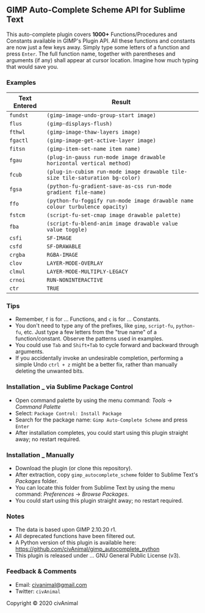 ## GIMP Auto-Complete Scheme API for Sublime Text

This auto-complete plugin covers __1000+__ Functions/Procedures and Constants available in GIMP's Plugin API. All these functions and constants are now just a few keys away. Simply type some letters of a function and press `Enter`. The full function name, together with parentheses and arguments (if any) shall appear at cursor location. Imagine how much typing that would save you.


### Examples

 Text Entered  |  Result
-------------- | ----------------------------------------------------------------------------------
 `fundst`      | `(gimp-image-undo-group-start image)`
 `flus`        | `(gimp-displays-flush)`
 `fthwl`       | `(gimp-image-thaw-layers image)`
 `fgactl`      | `(gimp-image-get-active-layer image)`
 `fitsn`       | `(gimp-item-set-name item name)`
 `fgau`        | `(plug-in-gauss run-mode image drawable horizontal vertical method)`
 `fcub`        | `(plug-in-cubism run-mode image drawable tile-size tile-saturation bg-color)`
 `fgsa`        | `(python-fu-gradient-save-as-css run-mode gradient file-name)`
 `ffo`         | `(python-fu-foggify run-mode image drawable name colour turbulence opacity)`
 `fstcm`       | `(script-fu-set-cmap image drawable palette)`
 `fba`         | `(script-fu-blend-anim image drawable value value toggle)`
 `csfi`        | `SF-IMAGE`
 `csfd`        | `SF-DRAWABLE`
 `crgba`       | `RGBA-IMAGE`
 `clov`        | `LAYER-MODE-OVERLAY`
 `clmul`       | `LAYER-MODE-MULTIPLY-LEGACY`
 `crnoi`       | `RUN-NONINTERACTIVE`
 `ctr`         | `TRUE`


### Tips

* Remember, `f` is for ... Functions, and `c` is for ... Constants.
* You don't need to type any of the prefixes, like `gimp`, `script-fu`, `python-fu`, etc. Just type a few letters from the "true name" of a function/constant. Observe the patterns used in examples.
* You could use `Tab` and `Shift+Tab` to cycle forward and backward through arguments.
* If you accidentally invoke an undesirable completion, performing a simple Undo `ctrl + z` might be a better fix, rather than manually deleting the unwanted bits.


### Installation _ via Sublime Package Control

* Open command palette by using the menu command: _Tools_ → _Command Palette_
* Select: `Package Control: Install Package`
* Search for the package name: `Gimp Auto-Complete Scheme` and press `Enter`
* After installation completes, you could start using this plugin straight away; no restart required.


### Installation _ Manually

* Download the plugin (or clone this repository).
* After extraction, copy `gimp_autocomplete_scheme` folder to Sublime Text's _Packages_ folder.
* You can locate this folder from Sublime Text by using the menu command: _Preferences_ → _Browse Packages_.
* You could start using this plugin straight away; no restart required.


### Notes

* The data is based upon GIMP 2.10.20 r1.
* All deprecated functions have been filtered out.
* A Python version of this plugin is available here: https://github.com/civAnimal/gimp_autocomplete_python
* This plugin is released under ... GNU General Public License (v3).


### Feedback & Comments

* Email:     civanimal@gmail.com
* Twitter:  `civAnimal`


Copyright © 2020 civAnimal
